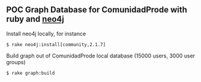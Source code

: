 ## POC Graph Database for ComunidadProde with ruby and [neo4j](http://neo4j.com/)

Install neo4j locally, for instance

  `$ rake neo4j:install[community,2.1.7]`

Build graph out of ComunidadProde local database (15000 users, 3000 user groups)

  `$ rake graph:build`
